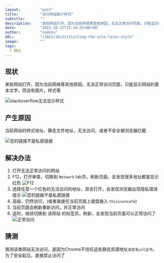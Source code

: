 ```yaml
---
layout:         "post"
title:          "访问网站缺少样式"
subtitle:       ""
description:    "某些网站打开，因为当前网络等其他原因，无法正常访问页面，只能显示网站的基本文字，而没有图片，样式等"
date:           "2022-10-23T15:14:25+08:00"
author:         "codeSu"
URL:            "/2022/10/23/Visiting-the-site-lacks-style"
image:          ""
tags:
  - 随记
---
```


## 现状

某些网站打开，因为当前网络等其他原因，无法正常访问页面，只能显示网站的基本文字，而没有图片，样式等

![stackoverflow无法显示样式](/assets/2022/10/23/stackoverflow.png)

## 产生原因

当前网站的样式地址、静态文件地址，无法访问，或者不安全被浏览器拦截

![您的链接不是私密链接](/assets/2022/10/23/unsafe_link.png)

## 解决办法

1. 打开无法正常访问的网站
2. F12，打开审查，切换到 `Network` tab页，刷新页面，会发现很多地址都是显示红色
![F12](/assets/2022/10/23/not_access.png)
3. 选择任意一个红色的无法访问的地址，双击打开，会发现浏览器出现隐私错误提示
![您的链接不是私密链接](/assets/2022/10/23/unsafe_link.png)
4. 高级，仍然访问，(或者直接在当前页面上键盘输入 `thisisunsafe`)
5. 当前页面会刷新重新访问，并正常访问
6. 这时，继续切换到 该网站 的标签页，刷新，会发现当前页面可以正常访问了
![正常访问](/assets/2022/10/23/success.png)

## 猜测

猜测该类网站无法访问，是因为Chrome不信任这些静态资源地址`自签名ssl证书`，为了安全起见，直接禁止访问了
